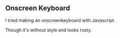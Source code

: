## Onscreen Keyboard

I tried making an onscreenkeyboard with Javascript.

Though it's without style and looks rusty.
